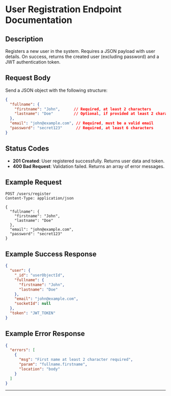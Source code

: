 # User Registration Endpoint Documentation


## Description

Registers a new user in the system. Requires a JSON payload with user details. On success, returns the created user (excluding password) and a JWT authentication token.

## Request Body

Send a JSON object with the following structure:

```json
{
  "fullname": {
    "firstname": "John",      // Required, at least 2 characters
    "lastname": "Doe"         // Optional, if provided at least 2 characters
  },
  "email": "john@example.com", // Required, must be a valid email
  "password": "secret123"      // Required, at least 6 characters
}
```

## Status Codes

- **201 Created**: User registered successfully. Returns user data and token.
- **400 Bad Request**: Validation failed. Returns an array of error messages.

## Example Request

```http
POST /users/register
Content-Type: application/json

{
  "fullname": {
    "firstname": "John",
    "lastname": "Doe"
  },
  "email": "john@example.com",
  "password": "secret123"
}
```

## Example Success Response

```json
{
  "user": {
    "_id": "userObjectId",
    "fullname": {
      "firstname": "John",
      "lastname": "Doe"
    },
    "email": "john@example.com",
    "socketId": null
  },
  "token": "JWT_TOKEN"
}
```

## Example Error Response

```json
{
  "errors": [
    {
      "msg": "First name at least 2 character required",
      "param": "fullname.firstname",
      "location": "body"
    }
  ]
}
```

---